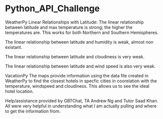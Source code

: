 # Python_API_Challenge

WeatherPy
Linear Relationships with Latitude:
The linear relationship between latitude and max temperature is strong; the higher the temperatures are. This works for both Northern and Southern Hemispheres.

The linear relationship between latitude and humidity is weak, almost non existant.

The linear relationship between latitude and cloudiness is very weak.

The linear relationship between latitude and wind speed is also very weak.

VacationPy
The maps provide information using the data file created in WeatherPy to find the closest hotels in specfic cities in coorelation with the temperature, windspeed and cloudiness. This allows us to see the ideal hotel location. 


Help/assistance provided by GBTChat, TA Andrew Ng and Tutor Saad Khan. All were very helpful in understanding what I am actually pulling and where to get the information from.